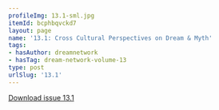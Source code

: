 ```yaml
---
profileImg: 13.1-sml.jpg
itemId: bcphbqvckd7
layout: page
name: '13.1: Cross Cultural Perspectives on Dream & Myth'
tags:
- hasAuthor: dreamnetwork
- hasTag: dream-network-volume-13
type: post
urlSlug: '13.1'
---
```

<a href="../files/pdfs/Volume_13/13.1-Dream-Network_Volume-13_No-1.pdf" download="">Download issue 13.1</a>